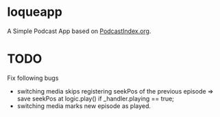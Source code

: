 # loqueapp

A Simple Podcast App based on [PodcastIndex.org](https://podcastindex.org).

# TODO

Fix following bugs

- switching media skips registering seekPos of the previous episode => save seekPos at logic.play() if \_handler.playing == true;
- switching media marks new episode as played.

